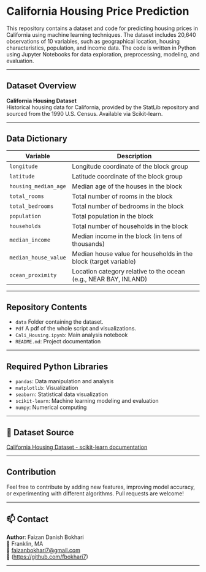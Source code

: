 
# California Housing Price Prediction

This repository contains a dataset and code for predicting housing prices in California using machine learning techniques. The dataset includes 20,640 observations of 10 variables, such as geographical location, housing characteristics, population, and income data. The code is written in Python using Jupyter Notebooks for data exploration, preprocessing, modeling, and evaluation.

---

##  Dataset Overview

**California Housing Dataset**  
Historical housing data for California, provided by the StatLib repository and sourced from the 1990 U.S. Census. Available via Scikit-learn.

---

##  Data Dictionary

| Variable             | Description |
|----------------------|-------------|
| `longitude`          | Longitude coordinate of the block group |
| `latitude`           | Latitude coordinate of the block group |
| `housing_median_age`| Median age of the houses in the block |
| `total_rooms`        | Total number of rooms in the block |
| `total_bedrooms`     | Total number of bedrooms in the block |
| `population`         | Total population in the block |
| `households`         | Total number of households in the block |
| `median_income`      | Median income in the block (in tens of thousands) |
| `median_house_value` | Median house value for households in the block (target variable) |
| `ocean_proximity`    | Location category relative to the ocean (e.g., NEAR BAY, INLAND) |

---

##  Repository Contents

- `data` Folder containing the dataset.  
- `Pdf` A pdf of the whole script and visualizations.
- `Cali_Housing.ipynb`: Main analysis notebook
- `README.md`: Project documentation

---

##  Required Python Libraries

- `pandas`: Data manipulation and analysis  
- `matplotlib`: Visualization  
- `seaborn`: Statistical data visualization  
- `scikit-learn`: Machine learning modeling and evaluation  
- `numpy`: Numerical computing

---

## 🔗 Dataset Source

[California Housing Dataset - scikit-learn documentation](https://scikit-learn.org/stable/modules/generated/sklearn.datasets.fetch_california_housing.html)

---

## Contribution

Feel free to contribute by adding new features, improving model accuracy, or experimenting with different algorithms. Pull requests are welcome!

---

## 📫 Contact

**Author**: Faizan Danish Bokhari  
📍 Franklin, MA  
📧 faizanbokhari7@gmail.com  
🔗 (https://github.com/fbokhari7)

---
